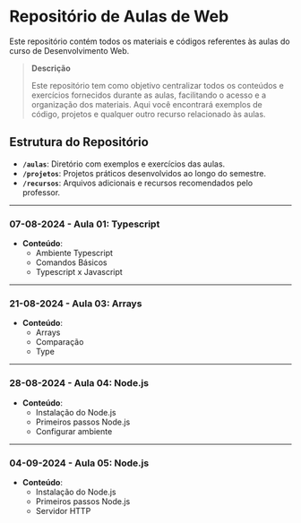 # Repositório de Aulas de Web

Este repositório contém todos os materiais e códigos referentes às aulas do curso de Desenvolvimento Web.

> **Descrição**
>
> Este repositório tem como objetivo centralizar todos os conteúdos e exercícios fornecidos durante as aulas, facilitando o acesso e a organização dos materiais. Aqui você encontrará exemplos de código, projetos e qualquer outro recurso relacionado às aulas.

## Estrutura do Repositório

- **`/aulas`**: Diretório com exemplos e exercícios das aulas.
- **`/projetos`**: Projetos práticos desenvolvidos ao longo do semestre.
- **`/recursos`**: Arquivos adicionais e recursos recomendados pelo professor.

---
### 07-08-2024 - Aula 01: Typescript
- **Conteúdo**:
  - Ambiente Typescript
  - Comandos Básicos
  - Typescript x Javascript

---
### 21-08-2024 - Aula 03: Arrays
- **Conteúdo**:
    - Arrays
    - Comparação
    - Type

---
### 28-08-2024 - Aula 04: Node.js
- **Conteúdo**:
    - Instalação do Node.js
    - Primeiros passos Node.js
    - Configurar ambiente

---
### 04-09-2024 - Aula 05: Node.js
- **Conteúdo**:
    - Instalação do Node.js 
    - Primeiros passos Node.js
    - Servidor HTTP